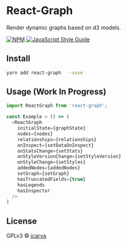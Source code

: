 # React-Graph

Render dynamic graphs based on d3 models.

[![NPM](https://img.shields.io/npm/v/react-graph.svg)](https://www.npmjs.com/package/react-graph) [![JavaScript Style Guide](https://img.shields.io/badge/code_style-standard-brightgreen.svg)](https://standardjs.com)

## Install

```bash
yarn add react-graph  --save
```

## Usage (Work In Progress)

```js
import ReactGraph from 'react-graph';

const Example = () => (
  <ReactGraph
    initialState={graphState}
    nodes={nodes}
    relationships={relationships}
    onInspect={setDataOnInspect}
    onStatsChange={setStats}
    onStyleVersionChange={setStyleVersion}
    onStyleChange={setStyles}
    addedNodes={addedNodes}
    setGraph={setGraph}
    hasTruncatedFields={true}
    hasLegends
    hasInspector
  />
)
```

## License

GPLv3 &#127279; [jcarva](https://github.com/jcarva/react-graph/LICENSE)
